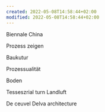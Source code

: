 ```yaml
---
created: 2022-05-08T14:58:44+02:00
modified: 2022-05-08T14:58:44+02:00
---
```


Biennale China

Prozess zeigen

Baukutur 

Prozessualität

Boden

Tesseszrial turn 
Landluft

De ceuvel Delva architecture
